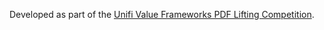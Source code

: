 Developed as part of the [Unifi Value Frameworks PDF Lifting Competition](https://zindi.africa/competitions/unifi-value-frameworks-pdf-lifting-competition). 
